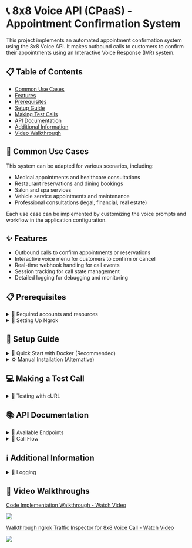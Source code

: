 # 📞 8x8 Voice API (CPaaS) - Appointment Confirmation System

This project implements an automated appointment confirmation system using the 8x8 Voice API. It makes outbound calls to customers to confirm their appointments using an Interactive Voice Response (IVR) system.

## 📋 Table of Contents
- [Common Use Cases](#-common-use-cases)
- [Features](#-features)
- [Prerequisites](#-prerequisites)
- [Setup Guide](#-setup-guide)
- [Making Test Calls](#-making-a-test-call)
- [API Documentation](#-api-documentation)
- [Additional Information](#ℹ%EF%B8%8F-additional-information)
- [Video Walkthrough](#-video-walkthroughs)

## 🎯 Common Use Cases

This system can be adapted for various scenarios, including:

- Medical appointments and healthcare consultations
- Restaurant reservations and dining bookings
- Salon and spa services
- Vehicle service appointments and maintenance
- Professional consultations (legal, financial, real estate)

Each use case can be implemented by customizing the voice prompts and workflow in the application configuration.

## ✨ Features

- Outbound calls to confirm appointments or reservations
- Interactive voice menu for customers to confirm or cancel
- Real-time webhook handling for call events
- Session tracking for call state management
- Detailed logging for debugging and monitoring

## 📋 Prerequisites

<details>
  <summary>🔑 Required accounts and resources</summary>
  
  - Docker and Docker Compose
  - 8x8 Connect Account with:
    - API Key
    - Subaccount ID
    - Virtual Number (for outbound calls)
  - Ngrok account with authtoken and a static domain for local testing
</details>

<details>
  <summary>🔄 Setting Up Ngrok</summary>
  
  This project requires ngrok with a static domain for webhook handling:

  - **Ngrok account**: Sign up at [ngrok.com](https://ngrok.com/signup)
  - **Static domain**: Head over to https://dashboard.ngrok.com/domains to create a static domain (Limited to 1 static url for free ngrok accounts)
  - **Authtoken**: Go to https://dashboard.ngrok.com/authtokens to create an authtoken

  While there are alternatives to ngrok, such as:
  - Deploying to a cloud provider (AWS, GCP, Azure)
  - Using other tunneling services like [Cloudflare Tunnel](https://www.cloudflare.com/products/tunnel/)
  - Setting up your own reverse proxy with a static IP

  Please note that this project's Docker configuration, scripts, and overall implementation are specifically designed for ngrok. Using any alternative would require significant changes to the Docker setup, configuration files, and possibly the application code.
</details>

##  🚀 Setup Guide

<details>
  <summary>🐳 Quick Start with Docker (Recommended)</summary>
  
  1. Clone the repository:
     ```bash
     git clone https://github.com/harrism04/voice_restaurant_ivr.git
     cd voice_restaurant_ivr
     ```

  2. Set up environment variables:
     ```bash
     cp .env.example .env
     ```
     Edit `.env` and fill in your credentials:
     ```
     EIGHT_X_EIGHT_API_KEY=your_api_key_from_connect_portal
     EIGHT_X_EIGHT_SUBACCOUNT_ID=your_subaccount_id
     OUTBOUND_PHONE_NUMBER=your_virtual_number  # Must be in international format e.g for SG +6591234567
     WEBHOOK_AUTH_TOKEN=your_randomly_generated_webhook_auth_token
     WEBHOOK_BASE_URL=your_static_ngrok_domain  # e.g., https://your-domain.ngrok-free.app
     NGROK_AUTHTOKEN=your_ngrok_authtoken
     ```
     Note: The `OUTBOUND_PHONE_NUMBER` is used as the source number for all outbound calls. It must be a valid 8x8 virtual number configured in your account. Reach out to cpaas-support@8x8.com or your account manager if unsure.

  3. Configure your static ngrok domain:
     - Go to https://dashboard.ngrok.com/domains to find your static ngrok domain or create one if you haven't already.
     - Update `WEBHOOK_BASE_URL` in your `.env` file with your static ngrok domain.
     - Edit the `docker-compose.yml` file and update the `--domain` parameter in the `NGROK_OPTS` environment variable with your static domain:
       ```yaml
       - 'NGROK_OPTS=--log=stdout --domain=your-domain.ngrok-free.app'
       ```
     
     Note: The ngrok configuration is automatically generated inside the container, so you don't need to manually create or edit an ngrok.yml file.

  4. Configure webhooks in 8x8 Connect console or [via API](https://developer.8x8.com/connect/reference/create-a-new-webhook):
     - VCA Webhook URL: `{WEBHOOK_BASE_URL}/api/webhooks/vca`
     - VSS Webhook URL: `{WEBHOOK_BASE_URL}/api/webhooks/vss` 

  5. Start the application:
     ```bash
     # For first time setup, use --build flag
     docker-compose up -d --build
     
     # For subsequent starts
     docker-compose up -d
     ```
     
     To check the status of your services:
     ```bash
     docker ps
     ```
     
     To view the ngrok tunnel URL:
     ```bash
     curl -s http://localhost:4040/api/tunnels | grep -o '"public_url":"[^"]*' | grep -o 'http[^"]*'
     ```
     
     To stop the services:
     ```bash
     docker-compose down
     ```

  The application is now ready to handle calls!
</details>

<details>
  <summary>⚙️ Manual Installation (Alternative)</summary>
  
  If you prefer not to use Docker, you can install the application manually:

  1. Clone the repository:
     ```bash
     git clone https://github.com/harrism04/voice_restaurant_ivr.git
     cd voice_restaurant_ivr
     ```

  2. Create and activate a virtual environment:
     ```bash
     python -m venv venv
     source venv/bin/activate  # On Windows, use: venv\Scripts\activate
     ```

  3. Install dependencies:
     ```bash
     pip install -r requirements.txt
     ```

  4. Set up environment variables:
     ```bash
     cp .env.example .env
     ```
     Edit `.env` and fill in your credentials:
     ```
     EIGHT_X_EIGHT_API_KEY=your_api_key_from_connect_portal
     EIGHT_X_EIGHT_SUBACCOUNT_ID=your_subaccount_id
     OUTBOUND_PHONE_NUMBER=your_virtual_number  # Must be in international format e.g for SG +6591234567
     WEBHOOK_AUTH_TOKEN=your_randomly_generated_webhook_auth_token
     WEBHOOK_BASE_URL=your_static_ngrok_domain  # e.g., https://your-domain.ngrok-free.app
     NGROK_AUTHTOKEN=your_ngrok_authtoken
     ```
     Note: The `OUTBOUND_PHONE_NUMBER` is used as the source number for all outbound calls. It must be a valid 8x8 virtual number configured in your account.

  5. Configure your static ngrok domain:
     - Go to https://dashboard.ngrok.com/domains to find your static ngrok domain or create one if you haven't already.
     - Update `WEBHOOK_BASE_URL` in your `.env` file with your static ngrok domain.

  6. Configure webhooks in 8x8 Connect console:
     - VCA Webhook URL: `{WEBHOOK_BASE_URL}/api/webhooks/vca`
     - VSS Webhook URL: `{WEBHOOK_BASE_URL}/api/webhooks/vss`
     
     Configure authentication as described in the Docker setup section (step 4).

  7. Set up ngrok configuration:
     Create a file named `ngrok.yml` with the following content, or simply copy ngrok.yml.example:
     ```yaml
     version: 2
     authtoken: your_ngrok_authtoken
     web_addr: 0.0.0.0:4040
     tunnels:
       http:
         addr: 5678
         proto: http
         domain: your-static-domain.ngrok-free.app  # Use your static domain here
         basic_auth:
           - "admin:your_webhook_auth_token"  # Same as WEBHOOK_AUTH_TOKEN in .env
     ```

  8. Start ngrok to create a tunnel for webhooks:
     ```bash
     # Start ngrok with the configuration file
     ngrok start --config ngrok.yml http
     ```
     This command starts the tunnel named "http" defined in your configuration file.
     
     Verify that ngrok is using your static domain by checking the output. You should see a line like:
     ```
     started tunnel http -> http://localhost:5678
     url: https://your-static-domain.ngrok-free.app
     ```

  9. Start the FastAPI server:
     ```bash
     python -m uvicorn main:app --reload --port 5678
     ```
</details>

## 💻 Making a Test Call

<details>
  <summary>🧪 Testing with cURL</summary>
  
Use curl or any API client to make a test call. First, create a Base64 encoded string of `admin:your_webhook_auth_token`:

  ```bash
  # On Mac/Linux
  echo -n "admin:your_webhook_auth_token" | base64

  # On Windows PowerShell
  [Convert]::ToBase64String([Text.Encoding]::UTF8.GetBytes("admin:your_webhook_auth_token"))
  ```

Then use the encoded string in your API call:
```bash
curl --location 'http://localhost:5678/api/make-call' \
--header 'Authorization: Basic YOUR_BASE64_ENCODED_STRING' \
--header 'Content-Type: application/json' \
--data '{
    "orderId": "APT123",
    "customerPhone": "+6591234567",
    "businessName": "Business Name",
    "appointmentTime": "2025-04-20T19:30:00Z"
}'
```

Example:
- If your `WEBHOOK_AUTH_TOKEN` is `secret123`
- Base64 encode `admin:secret123` → `YWRtaW46c2VjcmV0MTIz`
- Use `Authorization: Basic YWRtaW46c2VjcmV0MTIz` in the header

Note: The call will be made from the OUTBOUND_PHONE_NUMBER specified in your .env file

</details>

## 📚 API Documentation

<details>
  <summary>🔌 Available Endpoints</summary>

1. `POST /api/make-call`
   - Makes an outbound call to confirm an appointment
   - Uses OUTBOUND_PHONE_NUMBER from .env as the source number
   - Requires Basic Auth (admin:WEBHOOK_AUTH_TOKEN encoded in Base64)
   - Request body example:
     ```json
     {
         "orderId": "APT123",
         "customerPhone": "+6591234567",
         "businessName": "Ana's Dental Clinic",
         "appointmentTime": "2025-04-20T19:30:00Z"
     }
     ```

2. `POST /api/webhooks/vca`
   - Handles Voice Call Action webhooks from 8x8

3. `POST /api/webhooks/vss`
   - Handles Voice Session Summary webhooks from 8x8

</details>

 <details> <summary>🔄 Call Flow</summary>

  1. System makes an outbound call to the customer
  2. Plays a message with appointment details
  3. Customer inputs DTMF:
     - Press 1 to confirm
     - Press 0 to cancel
  4. System responds with confirmation/cancellation message
  5. Call ends with appropriate status

</details>

## ℹ️ Additional Information

<details>
  <summary>📝 Logging</summary>
  
  You can view logs of inbound/outbound API requests via ngrok's Traffic Inspector by going to:
  
  1. http://localhost:4040/ (legacy but cleaner interface)
  2. https://dashboard.ngrok.com/ → "Traffic Inspector" in the left menu
</details>

## 🎥 Video Walkthroughs
  
  <div>
    <a href="https://www.loom.com/share/0b03f0c84b494eab8cd86e1087eca861">
      <p>Code Implementation Walkthrough - Watch Video</p>
    </a>
    <a href="https://www.loom.com/share/0b03f0c84b494eab8cd86e1087eca861">
      <img style="max-width:300px;" src="https://cdn.loom.com/sessions/thumbnails/0b03f0c84b494eab8cd86e1087eca861-with-play.gif">
    </a>
  </div>
  
  <div>
    <a href="https://www.loom.com/share/ace1f2a8c546482eb66ffd88c11b5bdc">
      <p>Walkthrough ngrok Traffic Inspector for 8x8 Voice Call - Watch Video</p>
    </a>
    <a href="https://www.loom.com/share/ace1f2a8c546482eb66ffd88c11b5bdc">
      <img style="max-width:300px;" src="https://cdn.loom.com/sessions/thumbnails/ace1f2a8c546482eb66ffd88c11b5bdc-with-play.gif">
    </a>
  </div>
